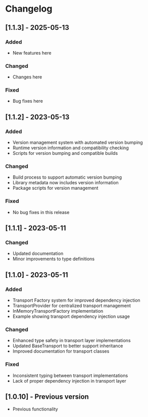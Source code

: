 # Changelog

## [1.1.3] - 2025-05-13

### Added
- New features here

### Changed
- Changes here

### Fixed
- Bug fixes here

## [1.1.2] - 2023-05-13

### Added
- Version management system with automated version bumping
- Runtime version information and compatibility checking
- Scripts for version bumping and compatible builds

### Changed
- Build process to support automatic version bumping
- Library metadata now includes version information
- Package scripts for version management

### Fixed
- No bug fixes in this release

## [1.1.1] - 2023-05-11

### Changed
- Updated documentation
- Minor improvements to type definitions

## [1.1.0] - 2023-05-11

### Added
- Transport Factory system for improved dependency injection
- TransportProvider for centralized transport management
- InMemoryTransportFactory implementation
- Example showing transport dependency injection usage

### Changed
- Enhanced type safety in transport layer implementations 
- Updated BaseTransport to better support inheritance
- Improved documentation for transport classes

### Fixed
- Inconsistent typing between transport implementations
- Lack of proper dependency injection in transport layer

## [1.0.10] - Previous version

- Previous functionality